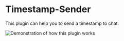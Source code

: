 # Timestamp-Sender
This plugin can help you to send a timestamp to chat.

![](https://cdn.ani-me.gay/DontStare_1659994261.gif "Demonstration of how this plugin works")

